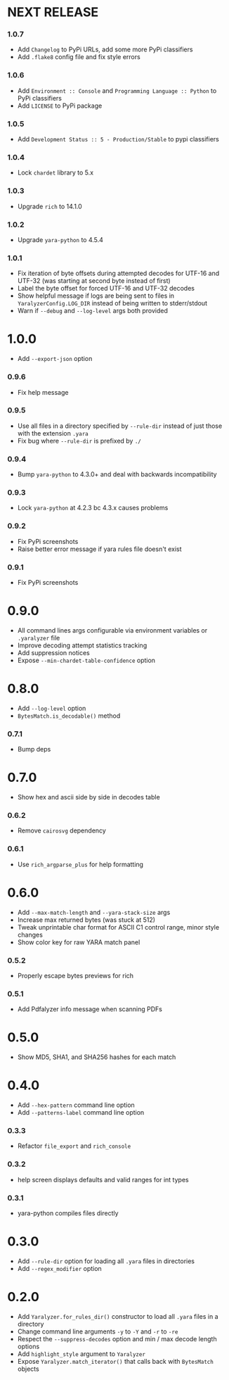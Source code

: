# NEXT RELEASE

### 1.0.7
* Add `Changelog` to PyPi URLs, add some more PyPi classifiers
* Add `.flake8` config file and fix style errors

### 1.0.6
* Add `Environment :: Console` and `Programming Language :: Python` to PyPi classifiers
* Add `LICENSE` to PyPi package

### 1.0.5
* Add `Development Status :: 5 - Production/Stable` to pypi classifiers

### 1.0.4
* Lock `chardet` library to 5.x

### 1.0.3
* Upgrade `rich` to 14.1.0

### 1.0.2
* Upgrade `yara-python` to 4.5.4

### 1.0.1
* Fix iteration of byte offsets during attempted decodes for UTF-16 and UTF-32 (was starting at second byte instead of first)
* Label the byte offset for forced UTF-16 and UTF-32 decodes
* Show helpful message if logs are being sent to files in `YaralyzerConfig.LOG_DIR` instead of being written to stderr/stdout
* Warn if `--debug` and `--log-level` args both provided

# 1.0.0
* Add `--export-json` option

### 0.9.6
* Fix help message

### 0.9.5
* Use all files in a directory specified by `--rule-dir` instead of just those with the extension `.yara`
* Fix bug where `--rule-dir` is prefixed by `./`

### 0.9.4
* Bump `yara-python` to 4.3.0+ and deal with backwards incompatibility

### 0.9.3
* Lock `yara-python` at 4.2.3 bc 4.3.x causes problems

### 0.9.2
* Fix PyPi screenshots
* Raise better error message if yara rules file doesn't exist

### 0.9.1
* Fix PyPi screenshots

# 0.9.0
* All command lines args configurable via environment variables or `.yaralyzer` file
* Improve decoding attempt statistics tracking
* Add suppression notices
* Expose `--min-chardet-table-confidence` option

# 0.8.0
* Add `--log-level` option
* `BytesMatch.is_decodable()` method

### 0.7.1
* Bump deps

# 0.7.0
* Show hex and ascii side by side in decodes table

### 0.6.2
* Remove `cairosvg` dependency

### 0.6.1
* Use `rich_argparse_plus` for help formatting

# 0.6.0
* Add `--max-match-length` and `--yara-stack-size` args
* Increase max returned bytes (was stuck at 512)
* Tweak unprintable char format for ASCII C1 control range, minor style changes
* Show color key for raw YARA match panel

### 0.5.2
* Properly escape bytes previews for rich

### 0.5.1
* Add Pdfalyzer info message when scanning PDFs

# 0.5.0
* Show MD5, SHA1, and SHA256 hashes for each match

# 0.4.0
* Add `--hex-pattern` command line option
* Add `--patterns-label` command line option

### 0.3.3
* Refactor `file_export` and `rich_console`

### 0.3.2
* help screen displays defaults and valid ranges for int types

### 0.3.1
* yara-python compiles files directly

# 0.3.0
* Add `--rule-dir` option for loading all `.yara` files in directories
* Add `--regex_modifier` option

# 0.2.0
* Add `Yaralyzer.for_rules_dir()` constructor to load all `.yara` files in a directory
* Change command line arguments `-y` to `-Y` and `-r` to `-re`
* Respect the `--suppress-decodes` option and min / max decode length options
* Add `highlight_style` argument to `Yaralyzer`
* Expose `Yaralyzer.match_iterator()` that calls back with `BytesMatch` objects
